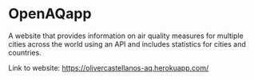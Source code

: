 # OpenAQapp
A website that provides information on air quality measures for multiple cities across the world using an API and includes statistics for cities and countries.

Link to website: https://olivercastellanos-aq.herokuapp.com/
